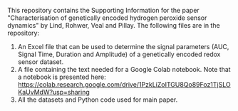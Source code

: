 This repository contains the Supporting Information for the paper "Characterisation of genetically encoded hydrogen peroxide sensor dynamics" by Lind, Rohwer, Veal and Pillay. The following
files are in the repository:
1. An Excel file that can be used to determine the signal parameters (AUC, Signal Time, Duration and Amplitude) of a genetically encoded redox sensor dataset. 
2. A file containing the text needed for a Google Colab notebook. Note that a notebook is presented here: https://colab.research.google.com/drive/1PzkLiZoITGU8Qo89Foz1TjSLOKaUvMdW?usp=sharing 
3. All the datasets and Python code used for main paper.
